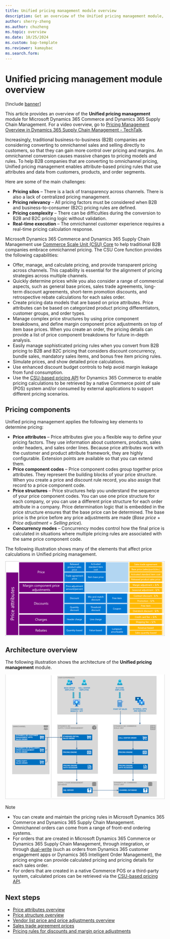 ```yaml
---
title: Unified pricing management module overview
description: Get an overview of the Unified pricing management module, including a list of challenges.
author: sherry-zheng
ms.author: chuzheng
ms.topic: overview
ms.date: 10/25/2024
ms.custom: bap-template
ms.reviewer: kamaybac
ms.search.form:
---
```


# Unified pricing management module overview

[!include [banner](../includes/banner.md)]

This article provides an overview of the **Unified pricing management** module for Microsoft Dynamics 365 Commerce and Dynamics 365 Supply Chain Management. For a video overview, go to [Pricing Management Overview in Dynamics 365 Supply Chain Management - TechTalk](https://www.youtube.com/watch?v=Pc9nBoHN5m0).

Increasingly, traditional business-to-business (B2B) companies are considering converting to omnichannel sales and selling directly to customers, so that they can gain more control over pricing and margins. An omnichannel conversion causes massive changes to pricing models and rules. To help B2B companies that are converting to omnichannel pricing, Unified pricing management enables attribute-based pricing rules that use attributes and data from customers, products, and order segments.

Here are some of the main challenges:

- **Pricing silos** – There is a lack of transparency across channels. There is also a lack of centralized pricing management.
- **Pricing relevancy** – All pricing factors must be considered when B2B and business-to-consumer (B2C) pricing rules are defined.
- **Pricing complexity** – There can be difficulties during the conversion to B2B and B2C pricing logic without validation.
- **Real-time execution** – The omnichannel customer experience requires a real-time pricing calculation response.

Microsoft Dynamics 365 Commerce and Dynamics 365 Supply Chain Management use [Commerce Scale Unit (CSU) Core](../../commerce/dev-itpro/CSU-core.md) to help traditional B2B companies embrace omnichannel pricing. The CSU Core function provides the following capabilities:

- Offer, manage, and calculate pricing, and provide transparent pricing across channels. This capability is essential for the alignment of pricing strategies across multiple channels.
- Quickly determine prices while you also consider a range of commercial aspects, such as general base prices, sales trade agreements, long-term discount agreements, short-term promotion discounts, and retrospective rebate calculations for each sales order.
- Create pricing data models that are based on price attributes. Price attributes can be based on categorized product pricing differentiators, customer groups, and order types.
- Manage complex price structures by using price component breakdowns, and define margin component price adjustments on top of item base prices. When you create an order, the pricing details can provide a list of price component breakdowns for future in-depth analysis.
- Easily manage sophisticated pricing rules when you convert from B2B pricing to B2B and B2C pricing that considers discount concurrency, bundle sales, mandatory sales items, and bonus free item pricing rules.
- Simulate prices, and show detailed price calculations.
- Use enhanced discount budget controls to help avoid margin leakage from fund consumption.
- Use the [CSU-based pricing API](../../commerce/pricing-apis.md) for Dynamics 365 Commerce to enable pricing calculations to be retrieved by a native Commerce point of sale (POS) system and/or consumed by external applications to support different pricing scenarios.

## Pricing components

Unified pricing management applies the following key elements to determine pricing:

- **Price attributes** – Price attributes give you a flexible way to define your pricing factors. They use information about customers, products, sales order headers, and sales order lines. Because price attributes work with the customer and product attribute framework, they are highly configurable. Extension points are available so that you can extend them.
- **Price component codes** – Price component codes group together price attributes. They represent the building blocks of your price structure. When you create a price and discount rule record, you also assign that record to a price component code.
- **Price structures** – Price structures help you understand the sequence of your price component codes. You can use one price structure for each company, or you can use a different price structure for each order attribute in a company. Price determination logic that is embedded in the price structure ensures that the base price can be determined. The base price is the price before any price adjustments are made (*Base price* + *Price adjustment* = *Selling price*).
- **Concurrency modes** – Concurrency modes control how the final price is calculated in situations where multiple pricing rules are associated with the same price component code.

The following illustration shows many of the elements that affect price calculations in Unified pricing management.

[<img src="media/pricing-management-elements.png" alt="Diagram of the elements that affect Unified pricing management price calculations." title="Elements that affect Unified pricing management price calculations" width="720" />](media/pricing-management-elements.png#lightbox)

## Architecture overview

The following illustration shows the architecture of the **Unified pricing management** module.

[<img src="media/pricing-management-architecture.png" alt="Diagram of the Unified pricing management module architecture." title="Unified pricing management module architecture" width="720" />](media/pricing-management-architecture.png#lightbox)

> [!NOTE]
>
> - You can create and maintain the pricing rules in Microsoft Dynamics 365 Commerce and Dynamics 365 Supply Chain Management.
> - Omnichannel orders can come from a range of front-end ordering systems.
> - For orders that are created in Microsoft Dynamics 365 Commerce or Dynamics 365 Supply Chain Management, through integration, or through [dual-write](../../fin-ops-core/dev-itpro/data-entities/dual-write/dual-write-overview.md) (such as orders from Dynamics 365 customer engagement apps or Dynamics 365 Intelligent Order Management), the pricing engine can provide calculated pricing and pricing details for each sales order.
> - For orders that are created in a native Commerce POS or a third-party system, calculated prices can be retrieved via the [CSU-based pricing API](../../commerce/pricing-apis.md).

## Next steps

- [Price attributes overview](upm-price-attributes-overview.md)
- [Price structure overview](upm-price-structure-overview.md)
- [Vendor list price and price adjustments overview](upm-vendor-list-price.md)
- [Sales trade agreement prices](upm-sales-trade-agreement-prices.md)
- [Pricing rules for discounts and margin price adjustments](upm-margin-discount-pricing-rules.md)
